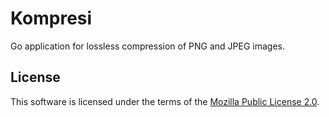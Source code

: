 # Kompresi
Go application for lossless compression of PNG and JPEG images.

## License

This software is licensed under the terms of the [Mozilla Public License 2.0](https://www.mozilla.org/en-US/MPL/2.0/).
